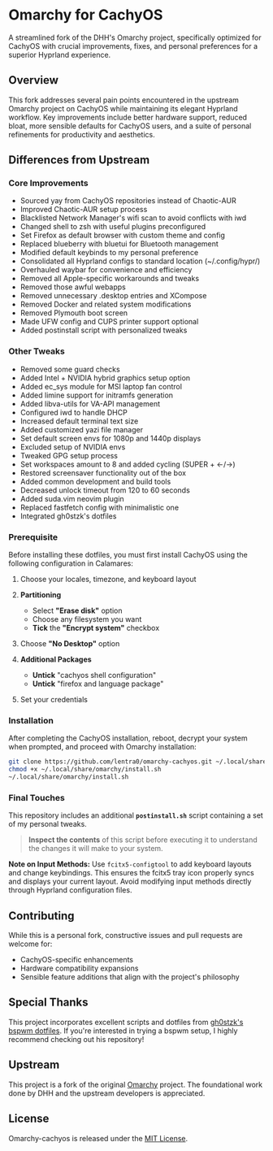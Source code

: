 # Omarchy for CachyOS

A streamlined fork of the DHH's Omarchy project, specifically optimized for CachyOS with crucial improvements, fixes, and personal preferences for a superior Hyprland experience.

## Overview

This fork addresses several pain points encountered in the upstream Omarchy project on CachyOS while maintaining its elegant Hyprland workflow. Key improvements include better hardware support, reduced bloat, more sensible defaults for CachyOS users, and a suite of personal refinements for productivity and aesthetics.

## Differences from Upstream

### Core Improvements
- Sourced yay from CachyOS repositories instead of Chaotic-AUR
- Improved Chaotic-AUR setup process
- Blacklisted Network Manager's wifi scan to avoid conflicts with iwd
- Changed shell to zsh with useful plugins preconfigured
- Set Firefox as default browser with custom theme and config
- Replaced blueberry with bluetui for Bluetooth management
- Modified default keybinds to my personal preference
- Consolidated all Hyprland configs to standard location (~/.config/hypr/)
- Overhauled waybar for convenience and efficiency
- Removed all Apple-specific workarounds and tweaks
- Removed those awful webapps
- Removed unnecessary .desktop entries and XCompose
- Removed Docker and related system modifications
- Removed Plymouth boot screen
- Made UFW config and CUPS printer support optional
- Added postinstall script with personalized tweaks

### Other Tweaks
- Removed some guard checks
- Added Intel + NVIDIA hybrid graphics setup option
- Added ec_sys module for MSI laptop fan control
- Added limine support for initramfs generation
- Added libva-utils for VA-API management
- Configured iwd to handle DHCP
- Increased default terminal text size
- Added customized yazi file manager
- Set default screen envs for 1080p and 1440p displays
- Excluded setup of NVIDIA envs
- Tweaked GPG setup process
- Set workspaces amount to 8 and added cycling (SUPER + ←/→) 
- Restored screensaver functionality out of the box
- Added common development and build tools
- Decreased unlock timeout from 120 to 60 seconds
- Added suda.vim neovim plugin
- Replaced fastfetch config with minimalistic one
- Integrated gh0stzk's dotfiles

### Prerequisite
Before installing these dotfiles, you must first install CachyOS using the following configuration in Calamares:

1. Choose your locales, timezone, and keyboard layout

2.  **Partitioning**
    *   Select **"Erase disk"** option
    *   Choose any filesystem you want
    *   **Tick** the **"Encrypt system"** checkbox

3. Choose **"No Desktop"** option

4.  **Additional Packages**
    *   **Untick** "cachyos shell configuration"
    *   **Untick** "firefox and language package"

5. Set your credentials

### Installation
After completing the CachyOS installation, reboot, decrypt your system when prompted, and proceed with Omarchy installation:

```bash
git clone https://github.com/lentra0/omarchy-cachyos.git ~/.local/share/omarchy
chmod +x ~/.local/share/omarchy/install.sh
~/.local/share/omarchy/install.sh
```

### Final Touches
This repository includes an additional **`postinstall.sh`** script containing a set of my personal tweaks.
> **Inspect the contents** of this script before executing it to understand the changes it will make to your system.


**Note on Input Methods:** Use `fcitx5-configtool` to add keyboard layouts and change keybindings. This ensures the fcitx5 tray icon properly syncs and displays your current layout. Avoid modifying input methods directly through Hyprland configuration files.

## Contributing

While this is a personal fork, constructive issues and pull requests are welcome for:
- CachyOS-specific enhancements
- Hardware compatibility expansions
- Sensible feature additions that align with the project's philosophy

## Special Thanks

This project incorporates excellent scripts and dotfiles from [gh0stzk's bspwm dotfiles](https://github.com/gh0stzk/dotfiles). If you're interested in trying a bspwm setup, I highly recommend checking out his repository!

## Upstream

This project is a fork of the original [Omarchy](https://github.com/basecamp/omarchy) project. The foundational work done by DHH and the upstream developers is appreciated.

## License

Omarchy-cachyos is released under the [MIT License](https://opensource.org/licenses/MIT).
